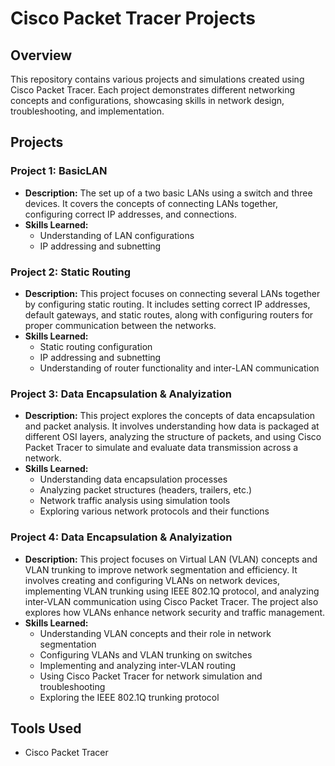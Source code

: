# Cisco Packet Tracer Projects

## Overview
This repository contains various projects and simulations created using Cisco Packet Tracer. Each project demonstrates different networking concepts and configurations, showcasing skills in network design, troubleshooting, and implementation.

## Projects

### Project 1: BasicLAN
- **Description:** The set up of a two basic LANs using a switch and three devices. It covers the concepts of connecting LANs together, configuring correct IP addresses, and connections.
- **Skills Learned:** 
  - Understanding of LAN configurations
  - IP addressing and subnetting

### Project 2: Static Routing
- **Description:** This project focuses on connecting several LANs together by configuring static routing. It includes setting correct IP addresses, default gateways, and static routes, along with configuring routers for proper communication between the networks.
- **Skills Learned:** 
  - Static routing configuration
  - IP addressing and subnetting
  - Understanding of router functionality and inter-LAN communication


### Project 3: Data Encapsulation & Analyization
- **Description:** This project explores the concepts of data encapsulation and packet analysis. It involves understanding how data is packaged at different OSI layers, analyzing the structure of packets, and using Cisco Packet Tracer to simulate and evaluate data transmission across a network.
- **Skills Learned:** 
  - Understanding data encapsulation processes
  - Analyzing packet structures (headers, trailers, etc.)
  - Network traffic analysis using simulation tools
  - Exploring various network protocols and their functions


### Project 4: Data Encapsulation & Analyization
- **Description:** This project focuses on Virtual LAN (VLAN) concepts and VLAN trunking to improve network segmentation and efficiency. It involves creating and configuring VLANs on network devices, implementing VLAN trunking using IEEE 802.1Q protocol, and analyzing inter-VLAN communication using Cisco Packet Tracer. The project also explores how VLANs enhance network security and traffic management.
- **Skills Learned:** 
  - Understanding VLAN concepts and their role in network segmentation
  - Configuring VLANs and VLAN trunking on switches
  - Implementing and analyzing inter-VLAN routing
  - Using Cisco Packet Tracer for network simulation and troubleshooting
  - Exploring the IEEE 802.1Q trunking protocol

## Tools Used
- Cisco Packet Tracer
